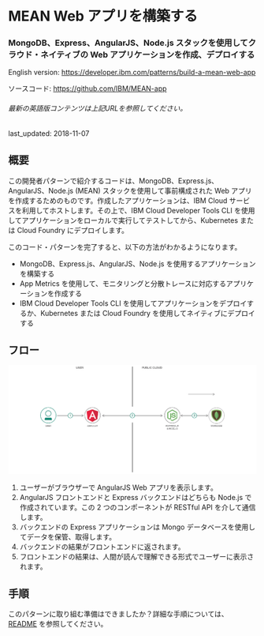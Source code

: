 # MEAN Web アプリを構築する

### MongoDB、Express、AngularJS、Node.js スタックを使用してクラウド・ネイティブの Web アプリケーションを作成、デプロイする

English version: https://developer.ibm.com/patterns/build-a-mean-web-app
  
ソースコード: https://github.com/IBM/MEAN-app

###### 最新の英語版コンテンツは上記URLを参照してください。
last_updated: 2018-11-07

 ## 概要

この開発者パターンで紹介するコードは、MongoDB、Express.js、AngularJS、Node.js (MEAN) スタックを使用して事前構成された Web アプリを作成するためのものです。作成したアプリケーションは、IBM Cloud サービスを利用してホストします。その上で、IBM Cloud Developer Tools CLI を使用してアプリケーションをローカルで実行してテストしてから、Kubernetes または Cloud Foundry にデプロイします。

このコード・パターンを完了すると、以下の方法がわかるようになります。

* MongoDB、Express.js、AngularJS、Node.js を使用するアプリケーションを構築する
* App Metrics を使用して、モニタリングと分散トレースに対応するアプリケーションを作成する
* IBM Cloud Developer Tools CLI を使用してアプリケーションをデプロイするか、Kubernetes または Cloud Foundry を使用してネイティブにデプロイする

## フロー

![フロー](./images/mean-architecture.png)

1. ユーザーがブラウザーで AngularJS Web アプリを表示します。
1. AngularJS フロントエンドと Express バックエンドはどちらも Node.js で作成されています。この 2 つのコンポーネントが RESTful API を介して通信します。
1. バックエンドの Express アプリケーションは Mongo データベースを使用してデータを保管、取得します。
1. バックエンドの結果がフロントエンドに返されます。
1. フロントエンドの結果は、人間が読んで理解できる形式でユーザーに表示されます。

## 手順

このパターンに取り組む準備はできましたか？詳細な手順については、[README](https://github.com/IBM/mean-app/blob/master/README.md) を参照してください。

